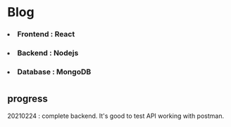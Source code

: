 # Blog

### <li>Frontend : React
### <li>Backend : Nodejs
### <li>Database : MongoDB
#
## progress
20210224 : complete backend. It's good to test API working with postman.